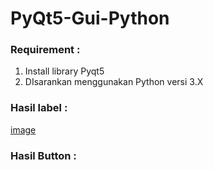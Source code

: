 # PyQt5-Gui-Python

### Requirement :

1. Install library Pyqt5
2. DIsarankan menggunakan Python versi 3.X


### Hasil label :

[image](https://i.ibb.co/fpqQjzF/label1.png)

### Hasil Button : 
